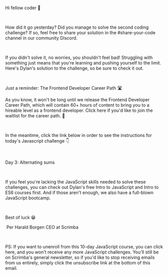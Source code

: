 Hi fellow coder 👋

​

How did it go yesterday? Did you manage to solve the second coding challenge? If so, feel free to share your solution in the #share-your-code channel in our community Discord.

​

If you didn't solve it, no worries, you shouldn't feel bad! Struggling with something just means that you're learning and pushing yourself to the limit. Here's Dylan's solution to the challenge, so be sure to check it out.

​

Just a reminder: The Frontend Developer Career Path 🛣

As you know, it won't be long until we release the Frontend Developer Career Path, which will contain 60+ hours of content to bring you to a hireable level as a frontend developer. Click here if you'd like to join the waitlist for the career path. 🚀

​

In the meantime, click the link below in order to see the instructions for today's Javascript challenge 👇

​

​Day 3: Alternating sums​

​

If you feel you're lacking the JavaScript skills needed to solve these challenges, you can check out Dylan's free Intro to JavaScript and Intro to ES6 courses first. And if those aren't enough, we also have a full-blown JavaScript bootcamp.​

​

Best of luck 😁

​
Per Harald Borgen
CEO at Scrimba

​

PS: If you want to unenroll from this 10-day JavaScript course, you can click here, and you won't receive any more JavaScript challenges. You'll still be on Scrimba's general newsletter, so if you'd like to stop receiving emails from us entirely, simply click the unsubscribe link at the bottom of this email.
